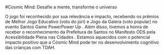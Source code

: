 #Cosmic Mind: Desafie a mente, transforme o universo

O jogo foi reconhecido por sua relevância e impacto, recebendo os prêmios de Melhor Jogo Educativo (voto do júri) e Jogo da Galera (voto popular) no evento Santos Game PowerPower Up . 
Além disso, tivemos a honra de receber o reconhecimento da Prefeitura de Santos no Manifesto ODS pela Acessibilidade Plena nas Cidades .
Estamos aquecidos com o potencial impacto positivo que a Cósmic Mind pode ter no desenvolvimento cognitivo das crianças com TDAH.
